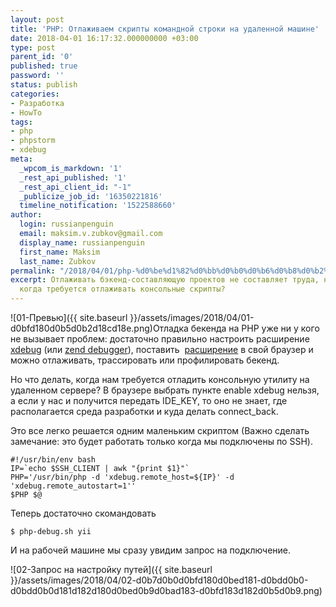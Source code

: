 ```yaml
---
layout: post
title: 'PHP: Отлаживаем скрипты командной строки на удаленной машине'
date: 2018-04-01 16:17:32.000000000 +03:00
type: post
parent_id: '0'
published: true
password: ''
status: publish
categories:
- Разработка
- HowTo
tags:
- php
- phpstorm
- xdebug
meta:
  _wpcom_is_markdown: '1'
  _rest_api_published: '1'
  _rest_api_client_id: "-1"
  _publicize_job_id: '16350221816'
  timeline_notification: '1522588660'
author:
  login: russianpenguin
  email: maksim.v.zubkov@gmail.com
  display_name: russianpenguin
  first_name: Maksim
  last_name: Zubkov
permalink: "/2018/04/01/php-%d0%be%d1%82%d0%bb%d0%b0%d0%b6%d0%b8%d0%b2%d0%b0%d0%b5%d0%bc-%d1%81%d0%ba%d1%80%d0%b8%d0%bf%d1%82%d1%8b-%d0%ba%d0%be%d0%bc%d0%b0%d0%bd%d0%b4%d0%bd%d0%be%d0%b9-%d1%81%d1%82%d1%80%d0%be%d0%ba%d0%b8/"
excerpt: Отлаживать бэкенд-составляющую проектов не составляет труда, но что делать
  когда требуется отлаживать консольные скрипты?
---
```

![01-Превью]({{ site.baseurl }}/assets/images/2018/04/01-d0bfd180d0b5d0b2d18cd18e.png)Отладка бекенда на PHP уже ни у кого не вызывает проблем: достаточно правильно настроить расширение [xdebug](https://xdebug.org/) (или [zend debugger](https://www.jetbrains.com/help/phpstorm/configuring-zend-debugger.html)), поставить&nbsp; [расширение](https://chrome.google.com/webstore/detail/xdebug-helper/eadndfjplgieldjbigjakmdgkmoaaaoc?hl=ru) в свой браузер и можно отлаживать, трассировать или профилировать бекенд.

Но что делать, когда нам требуется отладить консольную утилиту на удаленном сервере? В браузере выбрать пункте enable xdebug нельзя, а если у нас и получится передать IDE_KEY, то оно не знает, где располагается среда разработки и куда делать connect_back.

Это все легко решается одним маленьким скриптом (Важно сделать замечание: это будет работать только когда мы подключены по SSH).

```shell
#!/usr/bin/env bash  
IP=`echo $SSH_CLIENT | awk "{print $1}"​`  
PHP='/usr/bin/php -d 'xdebug.remote_host=${IP}' -d 'xdebug.remote_autostart=1''  
$PHP $@
```

Теперь достаточно скомандовать

```shell
$ php-debug.sh yii
```

И на рабочей машине мы сразу увидим запрос на подключение.

![02-Запрос на настройку путей]({{ site.baseurl }}/assets/images/2018/04/02-d0b7d0b0d0bfd180d0bed181-d0bdd0b0-d0bdd0b0d181d182d180d0bed0b9d0bad183-d0bfd183d182d0b5d0b9.png)

